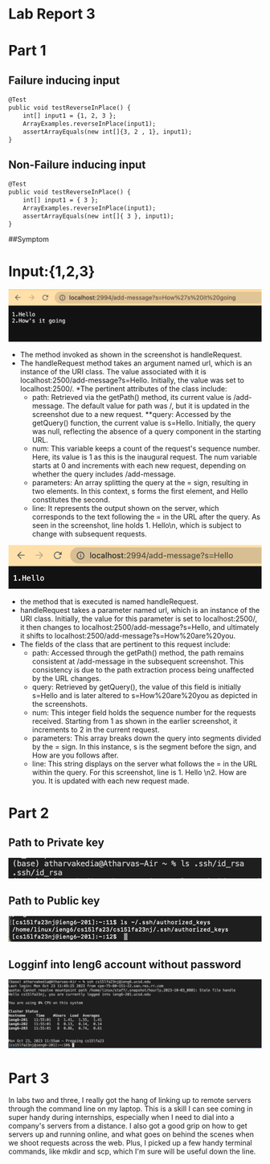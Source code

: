 
# Lab Report 3
# Part 1
## Failure inducing input
```
@Test
public void testReverseInPlace() {
    int[] input1 = {1, 2, 3 };
    ArrayExamples.reverseInPlace(input1);
    assertArrayEquals(new int[]{3, 2 , 1}, input1);
}
```
## Non-Failure inducing input
```
@Test
public void testReverseInPlace() {
    int[] input1 = { 3 };
    ArrayExamples.reverseInPlace(input1);
    assertArrayEquals(new int[]{ 3 }, input1);
}
```
##Symptom
# Input:{1,2,3}

![Image](ss5.png)

* The method invoked as shown in the screenshot is handleRequest.
* The handleRequest method takes an argument named url, which is an instance of the URI class. The value associated with it is localhost:2500/add-message?s=Hello. Initially, the value was set to localhost:2500/.
*The pertinent attributes of the class include:
  - path: Retrieved via the getPath() method, its current value is /add-message. The default value for path was /, but it is updated in the screenshot due to a new request.
**query: Accessed by the getQuery() function, the current value is s=Hello. Initially, the query was null, reflecting the absence of a query component in the starting URL.
  - num: This variable keeps a count of the request's sequence number. Here, its value is 1 as this is the inaugural request. The num variable starts at 0 and increments with each new request, depending on whether the query includes /add-message.
  - parameters: An array splitting the query at the = sign, resulting in two elements. In this context, s forms the first element, and Hello constitutes the second.
  - line: It represents the output shown on the server, which corresponds to the text following the = in the URL after the query. As seen in the screenshot, line holds 1. Hello\n, which is subject to change with subsequent requests.

![Image](ss6.png)
* the method that is executed is named handleRequest.
* handleRequest takes a parameter named url, which is an instance of the URI class. Initially, the value for this parameter is set to localhost:2500/, it then changes to  localhost:2500/add-message?s=Hello, and ultimately it shifts to localhost:2500/add-message?s=How%20are%20you.
* The fields of the class that are pertinent to this request include:
  - path: Accessed through the getPath() method, the path remains consistent at /add-message in the subsequent screenshot. This consistency is due to the path extraction process being      unaffected by the URL changes.
  - query: Retrieved by getQuery(), the value of this field is initially s=Hello and is later altered to s=How%20are%20you as depicted in the screenshots.
  - num: This integer field holds the sequence number for the requests received. Starting from 1 as shown in the earlier screenshot, it increments to 2 in the current request.
  - parameters: This array breaks down the query into segments divided by the = sign. In this instance, s is the segment before the sign, and How are you follows after.
  - line: This string displays on the server what follows the = in the URL within the query. For this screenshot, line is 1. Hello \n2. How are you. It is updated with each new request     made.
 
# Part 2
## Path to Private key
![Image](ss9.png)
## Path to Public key
![Image](ss10.png)
## Logginf into Ieng6 account without password
![Image](ss7.png)
# Part 3
In labs two and three, I really got the hang of linking up to remote servers through the command line on my laptop. This is a skill I can see coming in super handy during internships, especially when I need to dial into a company's servers from a distance. I also got a good grip on how to get servers up and running online, and what goes on behind the scenes when we shoot requests across the web. Plus, I picked up a few handy terminal commands, like mkdir and scp, which I'm sure will be useful down the line.
